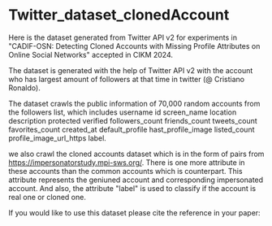 # Twitter_dataset_clonedAccount
Here is the dataset generated from Twitter API v2 for experiments in "CADIF-OSN: Detecting Cloned Accounts with Missing Profile Attributes on Online Social Networks" accepted in CIKM 2024.

The dataset is generated with the help of Twitter API v2 with the account who has largest amount of followers at that time in twitter (@ Cristiano Ronaldo). 

The dataset crawls the public information of 70,000 random accounts from the followers list, which includes username id screen_name location description protected verified followers_count friends_count	tweets_count favorites_count created_at default_profile hast_profile_image listed_count profile_image_url_https label.

we also crawl the cloned accounts dataset which is in the form of pairs from https://impersonatorstudy.mpi-sws.org/. There is one more attribute in these accounts than the common accounts which is counterpart. This attribute represents the geniuned account and corresponding impersonated account. And also, the attribute "label" is used to classify if the account is real one or cloned one.

If you would like to use this dataset please cite the reference in your paper:


